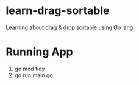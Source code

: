 # learn-drag-sortable
Learning about drag &amp; drop sortable using Go lang

# Running App

1. go mod tidy
2. go run main.go